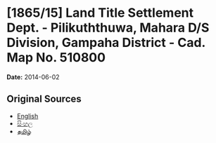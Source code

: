 # [1865/15] Land Title Settlement Dept. - Pilikuththuwa, Mahara D/S Division, Gampaha District - Cad. Map No. 510800

**Date:** 2014-06-02

## Original Sources

- [English](https://documents.gov.lk/view/extra-gazettes/2014/6/1865-15_E.pdf)
- [සිංහල](https://documents.gov.lk/view/extra-gazettes/2014/6/1865-15_S.pdf)
- [தமிழ்](https://documents.gov.lk/view/extra-gazettes/2014/6/1865-15_T.pdf)
